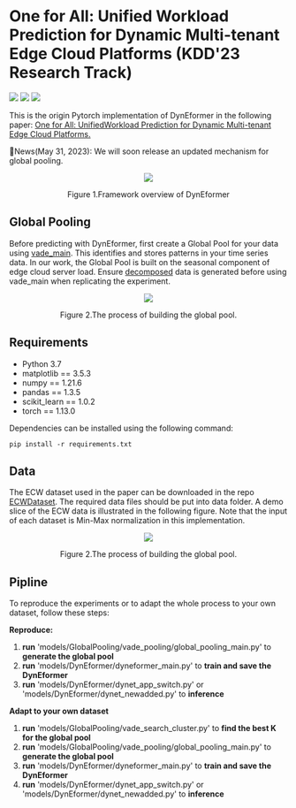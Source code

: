 # One for All: Unified Workload Prediction for Dynamic Multi-tenant Edge Cloud Platforms (KDD'23 Research Track)
![](https://img.shields.io/badge/python-3.7-brightgreen.svg)
![](https://img.shields.io/badge/Pytorch-red.svg)
![](https://img.shields.io/badge/license-brightgreen.svg)

This is the origin Pytorch implementation of DynEformer in the following paper: [One for All: UnifiedWorkload Prediction for Dynamic Multi-tenant Edge Cloud Platforms.](https://dl.acm.org/doi/abs/10.1145/3580305.3599453)

🚩News(May 31, 2023): We will soon release an updated mechanism for global pooling.

<div align="center">
  <img src="https://github.com/hsy23/KDD23_DynEformer/assets/45703329/ea33c6dc-973c-4175-b5fb-bef5da843802">
  <p>Figure 1.Framework overview of DynEformer</p>
</div>

## Global Pooling
Before predicting with DynEformer, first create a Global Pool for your data using [vade_main](models/GlobalPooing/vade_search_cluster/vade_main.py). This identifies and stores patterns in your time series data. In our work, the Global Pool is built on the seasonal component of edge cloud server load. Ensure [decomposed](models/GlobalPooing/series_decomp.py) data is generated before using vade_main when replicating the experiment.

<div align="center">
  <img src="https://github.com/hsy23/KDD23_DynEformer/assets/45703329/abadfc62-7fd4-4082-93c9-7921e3c8d9d9">
  <p>Figure 2.The process of building the global pool.</p>
</div>

## Requirements
- Python 3.7
- matplotlib == 3.5.3
- numpy == 1.21.6
- pandas == 1.3.5
- scikit_learn == 1.0.2
- torch == 1.13.0

Dependencies can be installed using the following command:

```pip install -r requirements.txt```

## Data
The ECW dataset used in the paper can be downloaded in the repo [ECWDataset](https://github.com/hsy23/ECWDataset). The required data files should be put into data folder. A demo slice of the ECW data is illustrated in the following figure. Note that the input of each dataset is Min-Max normalization in this implementation.

<div align="center">
  <img src="https://github.com/hsy23/KDD23_DynEformer/assets/45703329/b523ec9f-0e2f-49d6-9780-687a903790fd">
  <p>Figure 2.The process of building the global pool.</p>
</div>

## Pipline
To reproduce the experiments or to adapt the whole process to your own dataset, follow these steps:

**Reproduce:**

1. **run** 'models/GlobalPooling/vade_pooling/global_pooling_main.py' to **generate the global pool**
2. **run** 'models/DynEformer/dyneformer_main.py' to **train and save the DynEformer**
3. **run** 'models/DynEformer/dynet_app_switch.py' or 'models/DynEformer/dynet_newadded.py' to **inference**

**Adapt to your own dataset**

1. **run** 'models/GlobalPooling/vade_search_cluster.py' to **find the best K for the global pool**
2. **run** 'models/GlobalPooling/vade_pooling/global_pooling_main.py' to **generate the global pool**
3. **run** 'models/DynEformer/dyneformer_main.py' to **train and save the DynEformer**
4.  **run** 'models/DynEformer/dynet_app_switch.py' or 'models/DynEformer/dynet_newadded.py' to **inference**
